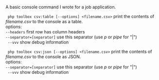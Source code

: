 
A basic console command I wrote for a job application.

``` php toolbox csv:table [--options] <filename.csv>``` print the contents of *filename.csv* to the console as a table.    
options:   
``` --headers ``` first row has column headers  
``` --separator=[separator] ``` use this separator (use *p* or *pipe* for "|")  
``` --vvv``` show debug information
  
  
  
``` php toolbox csv:json [--options] <filename.csv>``` print the contents of *filename.csv* to the console as JSON.  
options:      
``` --separator=[separator] ``` use this separator (use *p* or *pipe* for "|")  
``` --vvv``` show debug information

  
